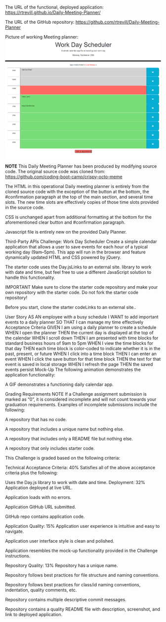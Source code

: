 The URL of the functional, deployed application: https://rtrevill.github.io/Daily-Meeting-Planner/

The URL of the GitHub repository: https://github.com/rtrevill/Daily-Meeting-Planner

Picture of working Meeting planner:
![Alt text](<Pictures/Daily Planner screenshot.png>)

**NOTE** This Daily Meeting Planner has been produced by modifying source code. The original source code was cloned from: https://github.com/coding-boot-camp/crispy-octo-meme

The HTML in this operational Daily meeting planner is entirely from the cloned source code with the exception of the button at the bottom, the #confirmation paragraph at the top of the main section, and several time slots. The new time slots are effectively copies of those time slots provided in the source code.

CSS is unchanged apart from additional formatting at the bottom for the aforementioned clear button and #confirmation paragraph.

Javascript file is entirely new on the provided Daily Planner.

Third-Party APIs Challenge: Work Day Scheduler
Create a simple calendar application that allows a user to save events for each hour of a typical working day (9am–5pm). This app will run in the browser and feature dynamically updated HTML and CSS powered by jQuery.

The starter code uses the Day.jsLinks to an external site. library to work with date and time, but feel free to use a different JavaScript solution to handle this functionality.

IMPORTANT
Make sure to clone the starter code repository and make your own repository with the starter code. Do not fork the starter code repository!

Before you start, clone the starter codeLinks to an external site..

User Story
AS AN employee with a busy schedule
I WANT to add important events to a daily planner
SO THAT I can manage my time effectively
Acceptance Criteria
GIVEN I am using a daily planner to create a schedule
WHEN I open the planner
THEN the current day is displayed at the top of the calendar
WHEN I scroll down
THEN I am presented with time blocks for standard business hours of 9am to 5pm
WHEN I view the time blocks for that day
THEN each time block is color-coded to indicate whether it is in the past, present, or future
WHEN I click into a time block
THEN I can enter an event
WHEN I click the save button for that time block
THEN the text for that event is saved in local storage
WHEN I refresh the page
THEN the saved events persist
Mock-Up
The following animation demonstrates the application functionality:

A GIF demonstrates a functioning daily calendar app.

Grading Requirements
NOTE
If a Challenge assignment submission is marked as “0”, it is considered incomplete and will not count towards your graduation requirements. Examples of incomplete submissions include the following:

A repository that has no code.

A repository that includes a unique name but nothing else.

A repository that includes only a README file but nothing else.

A repository that only includes starter code.

This Challenge is graded based on the following criteria:

Technical Acceptance Criteria: 40%
Satisfies all of the above acceptance criteria plus the following:

Uses the Day.js library to work with date and time.
Deployment: 32%
Application deployed at live URL.

Application loads with no errors.

Application GitHub URL submitted.

GitHub repo contains application code.

Application Quality: 15%
Application user experience is intuitive and easy to navigate.

Application user interface style is clean and polished.

Application resembles the mock-up functionality provided in the Challenge instructions.

Repository Quality: 13%
Repository has a unique name.

Repository follows best practices for file structure and naming conventions.

Repository follows best practices for class/id naming conventions, indentation, quality comments, etc.

Repository contains multiple descriptive commit messages.

Repository contains a quality README file with description, screenshot, and link to deployed application.
